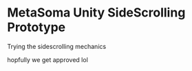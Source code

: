 # MetaSoma Unity SideScrolling Prototype

Trying the sidescrolling mechanics

hopfully we get approved lol
